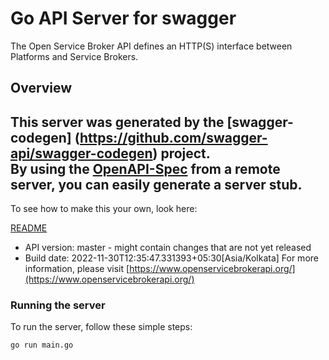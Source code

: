 # Go API Server for swagger

The Open Service Broker API defines an HTTP(S) interface between Platforms and Service Brokers.

## Overview
This server was generated by the [swagger-codegen]
(https://github.com/swagger-api/swagger-codegen) project.  
By using the [OpenAPI-Spec](https://github.com/OAI/OpenAPI-Specification) from a remote server, you can easily generate a server stub.  
-

To see how to make this your own, look here:

[README](https://github.com/swagger-api/swagger-codegen/blob/master/README.md)

- API version: master - might contain changes that are not yet released
- Build date: 2022-11-30T12:35:47.331393+05:30[Asia/Kolkata]
For more information, please visit [https://www.openservicebrokerapi.org/](https://www.openservicebrokerapi.org/)


### Running the server
To run the server, follow these simple steps:

```
go run main.go
```

